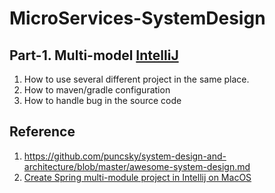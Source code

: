 # MicroServices-SystemDesign

## Part-1. Multi-model [IntelliJ](https://medium.com/macoclock/how-create-multi-module-project-in-intellij-on-macos-50f07e52b7f9) 
  
  1. How to use several different project in the same place.
  2. How to maven/gradle configuration
  3. How to handle bug in the source code



## Reference
1. https://github.com/puncsky/system-design-and-architecture/blob/master/awesome-system-design.md
2. [Create Spring multi-module project in Intellij on MacOS](https://medium.com/macoclock/how-create-multi-module-project-in-intellij-on-macos-50f07e52b7f9)
